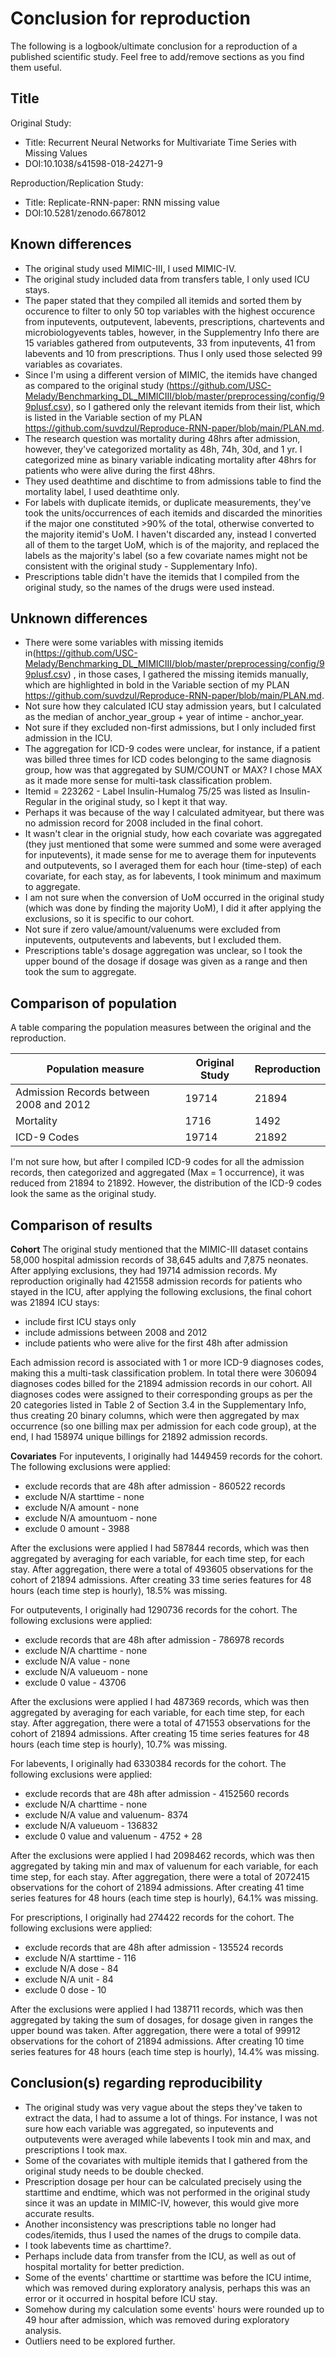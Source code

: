 # Conclusion for reproduction

The following is a logbook/ultimate conclusion for a reproduction of a published scientific study. Feel free to add/remove sections as you find them useful.

## Title

Original Study:
* Title: Recurrent Neural Networks for Multivariate Time Series with Missing Values
* DOI:10.1038/s41598-018-24271-9

Reproduction/Replication Study:
* Title: Replicate-RNN-paper: RNN missing value
* DOI:10.5281/zenodo.6678012


## Known differences

* The original study used MIMIC-III, I used MIMIC-IV.
* The original study included data from transfers table, I only used ICU stays. 
* The paper stated that they compiled all itemids and sorted them by occurence to filter to only 50 top variables with the highest occurence from inputevents, outputevent, labevents, prescriptions, chartevents and microbiologyevents tables, however, in the Supplementry Info there are 15 variables gathered from outputevents, 33 from inputevents, 41 from labevents and 10 from prescriptions. Thus I only used those selected 99 variables as covariates.
* Since I'm using a different version of MIMIC, the itemids have changed as compared to the original study (https://github.com/USC-Melady/Benchmarking_DL_MIMICIII/blob/master/preprocessing/config/99plusf.csv), so I gathered only the relevant itemids from their list, which is listed in the Variable section of my PLAN https://github.com/suvdzul/Reproduce-RNN-paper/blob/main/PLAN.md. 
* The research question was mortality during 48hrs after admission, however, they've categorized mortality as 48h, 74h, 30d, and 1 yr. I categorized mine as binary variable indicating mortality after 48hrs for patients who were alive during the first 48hrs.
* They used deathtime and dischtime to from admissions table to find the mortality label, I used deathtime only.
* For labels with duplicate itemids, or duplicate measurements, they've took the units/occurrences of each itemids and discarded the minorities if the major one constituted >90% of the total, otherwise converted to the majority itemid's UoM. I haven't discarded any, instead I converted all of them to the target UoM, which is of the majority, and replaced the labels as the majority's label (so a few covariate names might not be consistent with the original study - Supplementary Info).
* Prescriptions table didn't have the itemids that I compiled from the original study, so the names of the drugs were used instead.



## Unknown differences

* There were some variables with missing itemids in(https://github.com/USC-Melady/Benchmarking_DL_MIMICIII/blob/master/preprocessing/config/99plusf.csv) , in those cases, I gathered the missing itemids manually, which are highlighted in bold in the Variable section of my PLAN https://github.com/suvdzul/Reproduce-RNN-paper/blob/main/PLAN.md. 
* Not sure how they calculated ICU stay admission years, but I calculated as the median of anchor_year_group + year of intime - anchor_year. 
* Not sure if they excluded non-first admissions, but I only included first admission in the ICU. 
* The aggregation for ICD-9 codes were unclear, for instance, if a patient was billed three times for ICD codes belonging to the same diagnosis group, how was that aggregated by SUM/COUNT or MAX? I chose MAX as it made more sense for multi-task classification problem.
* Itemid = 223262 - Label Insulin-Humalog 75/25 was listed as Insulin-Regular in the original study, so I kept it that way.
* Perhaps it was because of the way I calculated admityear, but there was no admission record for 2008 included in the final cohort.
* It wasn't clear in the orignial study, how each covariate was aggregated (they just mentioned that some were summed and some were averaged for inputevents), it made sense for me to average them for inputevents and outputevents, so I averaged them for each hour (time-step) of each covariate, for each stay, as for labevents, I took minimum and maximum to aggregate.
* I am not sure when the conversion of UoM occurred in the original study (which was done by finding the majority UoM), I did it after applying the exclusions, so it is specific to our cohort.
* Not sure if zero value/amount/valuenums were excluded from inputevents, outputevents and labevents, but I excluded them.
* Prescriptions table's dosage aggregation was unclear, so I took the upper bound of the dosage if dosage was given as a range and then took the sum to aggregate.

## Comparison of population

A table comparing the population measures between the original and the reproduction.

Population measure | Original Study | Reproduction
--- | --- | ---
Admission Records between 2008 and 2012 | 19714 | 21894
Mortality |1716 | 1492
ICD-9 Codes| 19714 | 21892

I'm not sure how, but after I compiled ICD-9 codes for all the admission records, then categorized and aggregated (Max = 1 occurrence), it was reduced from 21894 to 21892. However, the distribution of the ICD-9 codes look the same as the original study.

## Comparison of results

**Cohort**
The original study mentioned that the MIMIC-III dataset contains 58,000 hospital admission records of 38,645 adults and 7,875 neonates. After applying exclusions, they had 19714 admission records. My reproduction originally had 421558 admission records for patients who stayed in the ICU, after applying the following exclusions, the final cohort was 21894 ICU stays:
- include first ICU stays only
- include admissions between 2008 and 2012
- include patients who were alive for the first 48h after admission

Each admission record is associated with 1 or more ICD-9 diagnoses codes, making this a multi-task classification problem. In total there were 306094 diagnoses codes billed for the 21894 admission records in our cohort. All diagnoses codes were assigned to their corresponding groups as per the 20 categories listed in Table 2 of Section 3.4 in the Supplementary Info, thus creating 20 binary columns, which were then aggregated by max occurrence (so one billing max per admission for each code group), at the end, I had 158974 unique billings for 21892 admission records.

**Covariates**
For inputevents, I originally had 1449459 records for the cohort. The following exclusions were applied:
- exclude records that are 48h after admission - 860522 records
- exclude N/A starttime - none
- exclude N/A amount - none
- exclude N/A amountuom - none
- exclude 0 amount - 3988

After the exclusions were applied I had 587844 records, which was then aggregated by averaging for each variable, for each time step, for each stay. After aggregation, there were a total of 493605 observations for the cohort of 21894 admissions. After creating 33 time series features for 48 hours (each time step is hourly), 18.5% was missing. 

For outputevents, I originally had 1290736 records for the cohort. The following exclusions were applied:
- exclude records that are 48h after admission - 786978 records
- exclude N/A charttime - none
- exclude N/A value - none
- exclude N/A valueuom - none
- exclude 0 value - 43706

After the exclusions were applied I had 487369 records, which was then aggregated by averaging for each variable, for each time step, for each stay. After aggregation, there were a total of 471553 observations for the cohort of 21894 admissions. After creating 15 time series features for 48 hours (each time step is hourly), 10.7% was missing.

For labevents, I originally had 6330384 records for the cohort. The following exclusions were applied:
- exclude records that are 48h after admission - 4152560 records
- exclude N/A charttime - none
- exclude N/A value and valuenum- 8374
- exclude N/A valueuom - 136832
- exclude 0 value and valuenum - 4752 + 28

After the exclusions were applied I had 2098462 records, which was then aggregated by taking min and max of valuenum for each variable, for each time step, for each stay. After aggregation, there were a total of 2072415 observations for the cohort of 21894 admissions. After creating 41 time series features for 48 hours (each time step is hourly), 64.1% was missing.


For prescriptions, I originally had 274422 records for the cohort. The following exclusions were applied:
- exclude records that are 48h after admission - 135524 records
- exclude N/A starttime - 116
- exclude N/A dose - 84
- exclude N/A unit - 84
- exclude 0 dose - 10

After the exclusions were applied I had 138711 records, which was then aggregated by taking the sum of dosages, for dosage given in ranges the upper bound was taken. After aggregation, there were a total of 99912 observations for the cohort of 21894 admissions. After creating 10 time series features for 48 hours (each time step is hourly), 14.4% was missing.

## Conclusion(s) regarding reproducibility

- The original study was very vague about the steps they've taken to extract the data, I had to assume a lot of things. For instance, I was not sure how each variable was aggregated, so inputevents and outputevents were averaged while labevents I took min and max, and prescriptions I took max.
- Some of the covariates with multiple itemids that I gathered from the original study needs to be double checked.
- Prescription dosage per hour can be calculated precisely using the starttime and endtime, which was not performed in the original study since it was an update in MIMIC-IV, however, this would give more accurate results. 
- Another inconsistency was prescriptions table no longer had codes/itemids, thus I used the names of the drugs to compile data.
- I took labevents time as charttime?.
- Perhaps include data from transfer from the ICU, as well as out of hospital mortality for better prediction. 
- Some of the events' charttime or starttime was before the ICU intime, which was removed during exploratory analysis, perhaps this was an error or it occurred in hospital before ICU stay.
- Somehow during my calculation some events' hours were rounded up to 49 hour after admission, which was removed during exploratory analysis.
- Outliers need to be explored further.
